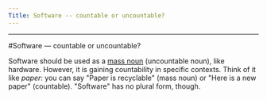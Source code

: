 ```yaml
---
Title: Software -- countable or uncountable?
---
```



---
#Software &mdash; countable or uncountable?

Software should be used as a [mass noun](http://en.wikipedia.org/wiki/Mass_noun) (uncountable noun), like hardware. However, it is gaining countability in specific contexts. Think of it like *paper*: you can say "Paper is recyclable" (mass noun) or "Here is a new paper" (countable). "Software" has no plural form, though. 
